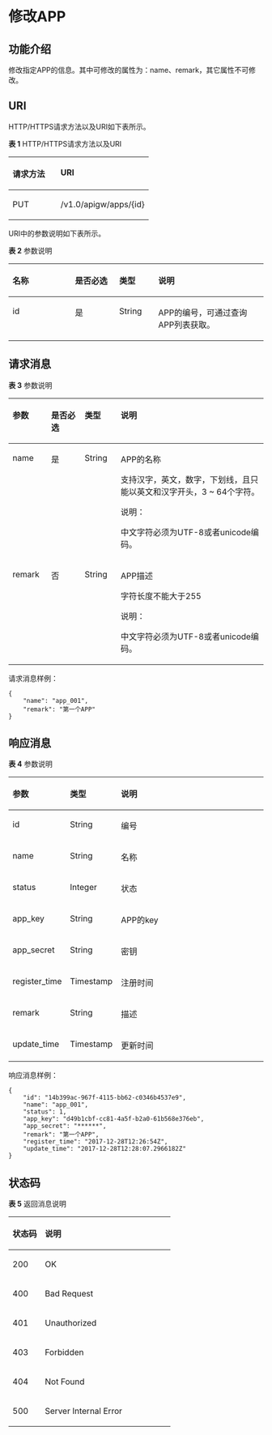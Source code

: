 # 修改APP<a name="apig-zh-api-180713037"></a>

## 功能介绍<a name="section63138047"></a>

修改指定APP的信息。其中可修改的属性为：name、remark，其它属性不可修改。

## URI<a name="section31371512"></a>

HTTP/HTTPS请求方法以及URI如下表所示。

**表 1**  HTTP/HTTPS请求方法以及URI

<a name="table37143220"></a>
<table><thead align="left"><tr id="row28749009"><th class="cellrowborder" valign="top" width="34.339999999999996%" id="mcps1.2.3.1.1"><p id="p46968374"><a name="p46968374"></a><a name="p46968374"></a>请求方法</p>
</th>
<th class="cellrowborder" valign="top" width="65.66%" id="mcps1.2.3.1.2"><p id="p46341964"><a name="p46341964"></a><a name="p46341964"></a>URI</p>
</th>
</tr>
</thead>
<tbody><tr id="row62711610"><td class="cellrowborder" valign="top" width="34.339999999999996%" headers="mcps1.2.3.1.1 "><p id="p46475689"><a name="p46475689"></a><a name="p46475689"></a>PUT</p>
</td>
<td class="cellrowborder" valign="top" width="65.66%" headers="mcps1.2.3.1.2 "><p id="p6434497"><a name="p6434497"></a><a name="p6434497"></a>/v1.0/apigw/apps/{id}</p>
</td>
</tr>
</tbody>
</table>

URI中的参数说明如下表所示。

**表 2**  参数说明

<a name="table51432233"></a>
<table><thead align="left"><tr id="row58308749"><th class="cellrowborder" valign="top" width="24.48755124487551%" id="mcps1.2.5.1.1"><p id="p25388256"><a name="p25388256"></a><a name="p25388256"></a>名称</p>
</th>
<th class="cellrowborder" valign="top" width="17.348265173482652%" id="mcps1.2.5.1.2"><p id="p43182835"><a name="p43182835"></a><a name="p43182835"></a>是否必选</p>
</th>
<th class="cellrowborder" valign="top" width="15.308469153084694%" id="mcps1.2.5.1.3"><p id="p8148718"><a name="p8148718"></a><a name="p8148718"></a>类型</p>
</th>
<th class="cellrowborder" valign="top" width="42.85571442855714%" id="mcps1.2.5.1.4"><p id="p56066426"><a name="p56066426"></a><a name="p56066426"></a>说明</p>
</th>
</tr>
</thead>
<tbody><tr id="row45086654"><td class="cellrowborder" valign="top" width="24.48755124487551%" headers="mcps1.2.5.1.1 "><p id="p28140387"><a name="p28140387"></a><a name="p28140387"></a>id</p>
</td>
<td class="cellrowborder" valign="top" width="17.348265173482652%" headers="mcps1.2.5.1.2 "><p id="p64778897"><a name="p64778897"></a><a name="p64778897"></a>是</p>
</td>
<td class="cellrowborder" valign="top" width="15.308469153084694%" headers="mcps1.2.5.1.3 "><p id="p12599279"><a name="p12599279"></a><a name="p12599279"></a>String</p>
</td>
<td class="cellrowborder" valign="top" width="42.85571442855714%" headers="mcps1.2.5.1.4 "><p id="p13908645"><a name="p13908645"></a><a name="p13908645"></a>APP的编号，可通过查询APP列表获取。</p>
</td>
</tr>
</tbody>
</table>

## 请求消息<a name="section13908152"></a>

**表 3**  参数说明

<a name="table52858460"></a>
<table><thead align="left"><tr id="row52119005"><th class="cellrowborder" valign="top" width="15.15%" id="mcps1.2.5.1.1"><p id="p60889838"><a name="p60889838"></a><a name="p60889838"></a>参数</p>
</th>
<th class="cellrowborder" valign="top" width="13.13%" id="mcps1.2.5.1.2"><p id="p33129840"><a name="p33129840"></a><a name="p33129840"></a>是否必选</p>
</th>
<th class="cellrowborder" valign="top" width="14.14%" id="mcps1.2.5.1.3"><p id="p66271370"><a name="p66271370"></a><a name="p66271370"></a>类型</p>
</th>
<th class="cellrowborder" valign="top" width="57.58%" id="mcps1.2.5.1.4"><p id="p66380773"><a name="p66380773"></a><a name="p66380773"></a>说明</p>
</th>
</tr>
</thead>
<tbody><tr id="row8133545"><td class="cellrowborder" valign="top" width="15.15%" headers="mcps1.2.5.1.1 "><p id="p54837372"><a name="p54837372"></a><a name="p54837372"></a>name</p>
</td>
<td class="cellrowborder" valign="top" width="13.13%" headers="mcps1.2.5.1.2 "><p id="p12642185"><a name="p12642185"></a><a name="p12642185"></a>是</p>
</td>
<td class="cellrowborder" valign="top" width="14.14%" headers="mcps1.2.5.1.3 "><p id="p17384054"><a name="p17384054"></a><a name="p17384054"></a>String</p>
</td>
<td class="cellrowborder" valign="top" width="57.58%" headers="mcps1.2.5.1.4 "><p id="p65931115"><a name="p65931115"></a><a name="p65931115"></a>APP的名称</p>
<p id="p13836702"><a name="p13836702"></a><a name="p13836702"></a>支持汉字，英文，数字，下划线，且只能以英文和汉字开头，3 ~ 64个字符。</p>
<div class="note" id="note1482512316386"><a name="note1482512316386"></a><a name="note1482512316386"></a><span class="notetitle"> 说明： </span><div class="notebody"><p id="p178261538382"><a name="p178261538382"></a><a name="p178261538382"></a>中文字符必须为UTF-8或者unicode编码。</p>
</div></div>
</td>
</tr>
<tr id="row37808430"><td class="cellrowborder" valign="top" width="15.15%" headers="mcps1.2.5.1.1 "><p id="p42583966"><a name="p42583966"></a><a name="p42583966"></a>remark</p>
</td>
<td class="cellrowborder" valign="top" width="13.13%" headers="mcps1.2.5.1.2 "><p id="p26749231"><a name="p26749231"></a><a name="p26749231"></a>否</p>
</td>
<td class="cellrowborder" valign="top" width="14.14%" headers="mcps1.2.5.1.3 "><p id="p19204104"><a name="p19204104"></a><a name="p19204104"></a>String</p>
</td>
<td class="cellrowborder" valign="top" width="57.58%" headers="mcps1.2.5.1.4 "><p id="p12028626"><a name="p12028626"></a><a name="p12028626"></a>APP描述</p>
<p id="p44716639"><a name="p44716639"></a><a name="p44716639"></a>字符长度不能大于255</p>
<div class="note" id="note19661163403814"><a name="note19661163403814"></a><a name="note19661163403814"></a><span class="notetitle"> 说明： </span><div class="notebody"><p id="p066213419384"><a name="p066213419384"></a><a name="p066213419384"></a>中文字符必须为UTF-8或者unicode编码。</p>
</div></div>
</td>
</tr>
</tbody>
</table>

请求消息样例：

```
{
	"name": "app_001",
	"remark": "第一个APP"
}
```

## 响应消息<a name="section52818489"></a>

**表 4**  参数说明

<a name="table26102067"></a>
<table><thead align="left"><tr id="row9058262"><th class="cellrowborder" valign="top" width="20%" id="mcps1.2.4.1.1"><p id="p62630620"><a name="p62630620"></a><a name="p62630620"></a>参数</p>
</th>
<th class="cellrowborder" valign="top" width="20%" id="mcps1.2.4.1.2"><p id="p39915430"><a name="p39915430"></a><a name="p39915430"></a>类型</p>
</th>
<th class="cellrowborder" valign="top" width="60%" id="mcps1.2.4.1.3"><p id="p11924380"><a name="p11924380"></a><a name="p11924380"></a>说明</p>
</th>
</tr>
</thead>
<tbody><tr id="row26350760"><td class="cellrowborder" valign="top" width="20%" headers="mcps1.2.4.1.1 "><p id="p54036783"><a name="p54036783"></a><a name="p54036783"></a>id</p>
</td>
<td class="cellrowborder" valign="top" width="20%" headers="mcps1.2.4.1.2 "><p id="p14903323"><a name="p14903323"></a><a name="p14903323"></a>String</p>
</td>
<td class="cellrowborder" valign="top" width="60%" headers="mcps1.2.4.1.3 "><p id="p66318548"><a name="p66318548"></a><a name="p66318548"></a>编号</p>
</td>
</tr>
<tr id="row59996025"><td class="cellrowborder" valign="top" width="20%" headers="mcps1.2.4.1.1 "><p id="p27839823"><a name="p27839823"></a><a name="p27839823"></a>name</p>
</td>
<td class="cellrowborder" valign="top" width="20%" headers="mcps1.2.4.1.2 "><p id="p40433190"><a name="p40433190"></a><a name="p40433190"></a>String</p>
</td>
<td class="cellrowborder" valign="top" width="60%" headers="mcps1.2.4.1.3 "><p id="p53862949"><a name="p53862949"></a><a name="p53862949"></a>名称</p>
</td>
</tr>
<tr id="row15004500"><td class="cellrowborder" valign="top" width="20%" headers="mcps1.2.4.1.1 "><p id="p7404963"><a name="p7404963"></a><a name="p7404963"></a>status</p>
</td>
<td class="cellrowborder" valign="top" width="20%" headers="mcps1.2.4.1.2 "><p id="p62931119"><a name="p62931119"></a><a name="p62931119"></a>Integer</p>
</td>
<td class="cellrowborder" valign="top" width="60%" headers="mcps1.2.4.1.3 "><p id="p64255839"><a name="p64255839"></a><a name="p64255839"></a>状态</p>
</td>
</tr>
<tr id="row41431640"><td class="cellrowborder" valign="top" width="20%" headers="mcps1.2.4.1.1 "><p id="p519674"><a name="p519674"></a><a name="p519674"></a>app_key</p>
</td>
<td class="cellrowborder" valign="top" width="20%" headers="mcps1.2.4.1.2 "><p id="p42093620"><a name="p42093620"></a><a name="p42093620"></a>String</p>
</td>
<td class="cellrowborder" valign="top" width="60%" headers="mcps1.2.4.1.3 "><p id="p54140079"><a name="p54140079"></a><a name="p54140079"></a>APP的key</p>
</td>
</tr>
<tr id="row17498668"><td class="cellrowborder" valign="top" width="20%" headers="mcps1.2.4.1.1 "><p id="p8106027"><a name="p8106027"></a><a name="p8106027"></a>app_secret</p>
</td>
<td class="cellrowborder" valign="top" width="20%" headers="mcps1.2.4.1.2 "><p id="p52608446"><a name="p52608446"></a><a name="p52608446"></a>String</p>
</td>
<td class="cellrowborder" valign="top" width="60%" headers="mcps1.2.4.1.3 "><p id="p33425742"><a name="p33425742"></a><a name="p33425742"></a>密钥</p>
</td>
</tr>
<tr id="row32396224"><td class="cellrowborder" valign="top" width="20%" headers="mcps1.2.4.1.1 "><p id="p6848469"><a name="p6848469"></a><a name="p6848469"></a>register_time</p>
</td>
<td class="cellrowborder" valign="top" width="20%" headers="mcps1.2.4.1.2 "><p id="p17855131"><a name="p17855131"></a><a name="p17855131"></a>Timestamp</p>
</td>
<td class="cellrowborder" valign="top" width="60%" headers="mcps1.2.4.1.3 "><p id="p36979513"><a name="p36979513"></a><a name="p36979513"></a>注册时间</p>
</td>
</tr>
<tr id="row64380169"><td class="cellrowborder" valign="top" width="20%" headers="mcps1.2.4.1.1 "><p id="p47411232"><a name="p47411232"></a><a name="p47411232"></a>remark</p>
</td>
<td class="cellrowborder" valign="top" width="20%" headers="mcps1.2.4.1.2 "><p id="p15104546"><a name="p15104546"></a><a name="p15104546"></a>String</p>
</td>
<td class="cellrowborder" valign="top" width="60%" headers="mcps1.2.4.1.3 "><p id="p15508729"><a name="p15508729"></a><a name="p15508729"></a>描述</p>
</td>
</tr>
<tr id="row5360840"><td class="cellrowborder" valign="top" width="20%" headers="mcps1.2.4.1.1 "><p id="p31574905"><a name="p31574905"></a><a name="p31574905"></a>update_time</p>
</td>
<td class="cellrowborder" valign="top" width="20%" headers="mcps1.2.4.1.2 "><p id="p7430514"><a name="p7430514"></a><a name="p7430514"></a>Timestamp</p>
</td>
<td class="cellrowborder" valign="top" width="60%" headers="mcps1.2.4.1.3 "><p id="p65000796"><a name="p65000796"></a><a name="p65000796"></a>更新时间</p>
</td>
</tr>
</tbody>
</table>

响应消息样例：

```
{
	"id": "14b399ac-967f-4115-bb62-c0346b4537e9",
	"name": "app_001",
	"status": 1,
	"app_key": "d49b1cbf-cc81-4a5f-b2a0-61b568e376eb",
	"app_secret": "******",
	"remark": "第一个APP",
	"register_time": "2017-12-28T12:26:54Z",
	"update_time": "2017-12-28T12:28:07.2966182Z"
}
```

## 状态码<a name="section58064504"></a>

**表 5**  返回消息说明

<a name="table65661620"></a>
<table><thead align="left"><tr id="row38386508"><th class="cellrowborder" valign="top" width="20%" id="mcps1.2.3.1.1"><p id="p22299447"><a name="p22299447"></a><a name="p22299447"></a>状态码</p>
</th>
<th class="cellrowborder" valign="top" width="80%" id="mcps1.2.3.1.2"><p id="p61424758"><a name="p61424758"></a><a name="p61424758"></a>说明</p>
</th>
</tr>
</thead>
<tbody><tr id="row9349490"><td class="cellrowborder" valign="top" width="20%" headers="mcps1.2.3.1.1 "><p id="p19111186"><a name="p19111186"></a><a name="p19111186"></a>200</p>
</td>
<td class="cellrowborder" valign="top" width="80%" headers="mcps1.2.3.1.2 "><p id="p4502206"><a name="p4502206"></a><a name="p4502206"></a>OK</p>
</td>
</tr>
<tr id="row40519861"><td class="cellrowborder" valign="top" width="20%" headers="mcps1.2.3.1.1 "><p id="p60883295"><a name="p60883295"></a><a name="p60883295"></a>400</p>
</td>
<td class="cellrowborder" valign="top" width="80%" headers="mcps1.2.3.1.2 "><p id="p32599882"><a name="p32599882"></a><a name="p32599882"></a>Bad Request</p>
</td>
</tr>
<tr id="row24963487"><td class="cellrowborder" valign="top" width="20%" headers="mcps1.2.3.1.1 "><p id="p8776590"><a name="p8776590"></a><a name="p8776590"></a>401</p>
</td>
<td class="cellrowborder" valign="top" width="80%" headers="mcps1.2.3.1.2 "><p id="p191535218816"><a name="p191535218816"></a><a name="p191535218816"></a>Unauthorized</p>
</td>
</tr>
<tr id="row22792350"><td class="cellrowborder" valign="top" width="20%" headers="mcps1.2.3.1.1 "><p id="p34241051"><a name="p34241051"></a><a name="p34241051"></a>403</p>
</td>
<td class="cellrowborder" valign="top" width="80%" headers="mcps1.2.3.1.2 "><p id="p13949586"><a name="p13949586"></a><a name="p13949586"></a>Forbidden</p>
</td>
</tr>
<tr id="row64337830"><td class="cellrowborder" valign="top" width="20%" headers="mcps1.2.3.1.1 "><p id="p43981707"><a name="p43981707"></a><a name="p43981707"></a>404</p>
</td>
<td class="cellrowborder" valign="top" width="80%" headers="mcps1.2.3.1.2 "><p id="p5748492"><a name="p5748492"></a><a name="p5748492"></a>Not Found</p>
</td>
</tr>
<tr id="row51736435"><td class="cellrowborder" valign="top" width="20%" headers="mcps1.2.3.1.1 "><p id="p29901739"><a name="p29901739"></a><a name="p29901739"></a>500</p>
</td>
<td class="cellrowborder" valign="top" width="80%" headers="mcps1.2.3.1.2 "><p id="p6121779"><a name="p6121779"></a><a name="p6121779"></a>Server Internal Error</p>
</td>
</tr>
</tbody>
</table>

